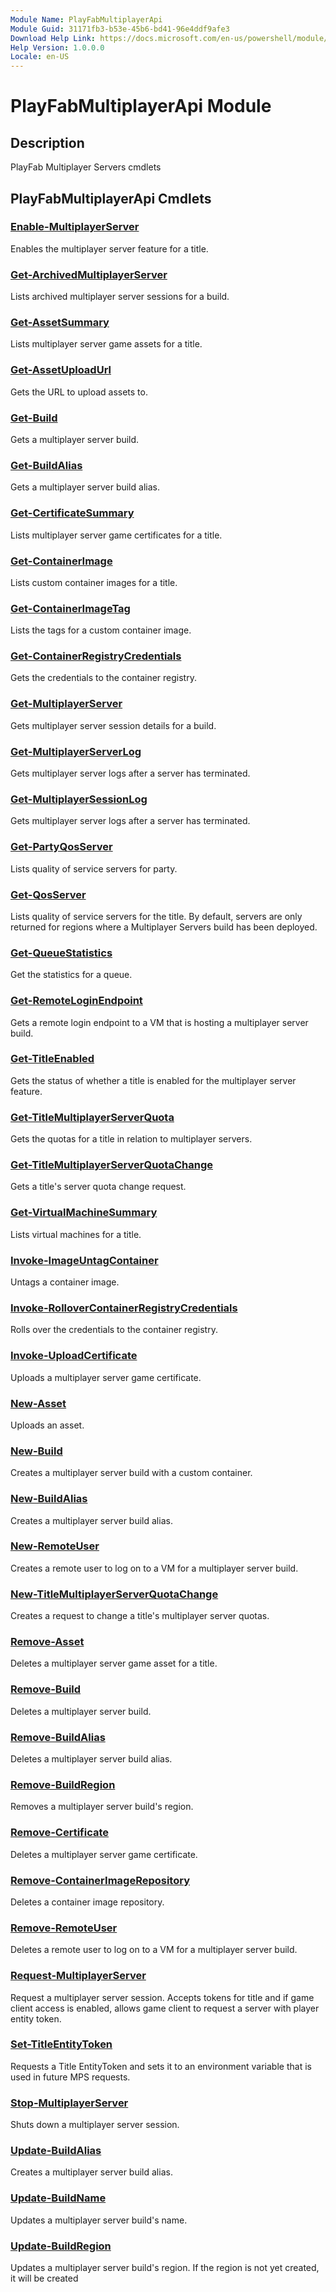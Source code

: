 ```yaml
---
Module Name: PlayFabMultiplayerApi
Module Guid: 31171fb3-b53e-45b6-bd41-96e4ddf9afe3
Download Help Link: https://docs.microsoft.com/en-us/powershell/module/playfabmultiplayerapi
Help Version: 1.0.0.0
Locale: en-US
---
```


# PlayFabMultiplayerApi Module
## Description
PlayFab Multiplayer Servers cmdlets

## PlayFabMultiplayerApi Cmdlets
### [Enable-MultiplayerServer](Enable-MultiplayerServer.md)
Enables the multiplayer server feature for a title.

### [Get-ArchivedMultiplayerServer](Get-ArchivedMultiplayerServer.md)
Lists archived multiplayer server sessions for a build.

### [Get-AssetSummary](Get-AssetSummary.md)
Lists multiplayer server game assets for a title.

### [Get-AssetUploadUrl](Get-AssetUploadUrl.md)
Gets the URL to upload assets to.

### [Get-Build](Get-Build.md)
Gets a multiplayer server build.

### [Get-BuildAlias](Get-BuildAlias.md)
Gets a multiplayer server build alias.

### [Get-CertificateSummary](Get-CertificateSummary.md)
Lists multiplayer server game certificates for a title.

### [Get-ContainerImage](Get-ContainerImage.md)
Lists custom container images for a title.

### [Get-ContainerImageTag](Get-ContainerImageTag.md)
Lists the tags for a custom container image.

### [Get-ContainerRegistryCredentials](Get-ContainerRegistryCredentials.md)
Gets the credentials to the container registry.

### [Get-MultiplayerServer](Get-MultiplayerServer.md)
Gets multiplayer server session details for a build.

### [Get-MultiplayerServerLog](Get-MultiplayerServerLog.md)
Gets multiplayer server logs after a server has terminated.

### [Get-MultiplayerSessionLog](Get-MultiplayerSessionLog.md)
Gets multiplayer server logs after a server has terminated.

### [Get-PartyQosServer](Get-PartyQosServer.md)
Lists quality of service servers for party.

### [Get-QosServer](Get-QosServer.md)
Lists quality of service servers for the title.
By default, servers are only returned for regions where a Multiplayer Servers build has been deployed.

### [Get-QueueStatistics](Get-QueueStatistics.md)
Get the statistics for a queue.

### [Get-RemoteLoginEndpoint](Get-RemoteLoginEndpoint.md)
Gets a remote login endpoint to a VM that is hosting a multiplayer server build.

### [Get-TitleEnabled](Get-TitleEnabled.md)
Gets the status of whether a title is enabled for the multiplayer server feature.

### [Get-TitleMultiplayerServerQuota](Get-TitleMultiplayerServerQuota.md)
Gets the quotas for a title in relation to multiplayer servers.

### [Get-TitleMultiplayerServerQuotaChange](Get-TitleMultiplayerServerQuotaChange.md)
Gets a title's server quota change request.

### [Get-VirtualMachineSummary](Get-VirtualMachineSummary.md)
Lists virtual machines for a title.

### [Invoke-ImageUntagContainer](Invoke-ImageUntagContainer.md)
Untags a container image.

### [Invoke-RolloverContainerRegistryCredentials](Invoke-RolloverContainerRegistryCredentials.md)
Rolls over the credentials to the container registry.

### [Invoke-UploadCertificate](Invoke-UploadCertificate.md)
Uploads a multiplayer server game certificate.

### [New-Asset](New-Asset.md)
Uploads an asset.

### [New-Build](New-Build.md)
Creates a multiplayer server build with a custom container.

### [New-BuildAlias](New-BuildAlias.md)
Creates a multiplayer server build alias.

### [New-RemoteUser](New-RemoteUser.md)
Creates a remote user to log on to a VM for a multiplayer server build.

### [New-TitleMultiplayerServerQuotaChange](New-TitleMultiplayerServerQuotaChange.md)
Creates a request to change a title's multiplayer server quotas.

### [Remove-Asset](Remove-Asset.md)
Deletes a multiplayer server game asset for a title.

### [Remove-Build](Remove-Build.md)
Deletes a multiplayer server build.

### [Remove-BuildAlias](Remove-BuildAlias.md)
Deletes a multiplayer server build alias.

### [Remove-BuildRegion](Remove-BuildRegion.md)
Removes a multiplayer server build's region.

### [Remove-Certificate](Remove-Certificate.md)
Deletes a multiplayer server game certificate.

### [Remove-ContainerImageRepository](Remove-ContainerImageRepository.md)
Deletes a container image repository.

### [Remove-RemoteUser](Remove-RemoteUser.md)
Deletes a remote user to log on to a VM for a multiplayer server build.

### [Request-MultiplayerServer](Request-MultiplayerServer.md)
Request a multiplayer server session.
Accepts tokens for title and if game client access is enabled, allows game client to request a server with player entity token.

### [Set-TitleEntityToken](Set-TitleEntityToken.md)
Requests a Title EntityToken and sets it to an environment variable that is used in future MPS requests.

### [Stop-MultiplayerServer](Stop-MultiplayerServer.md)
Shuts down a multiplayer server session.

### [Update-BuildAlias](Update-BuildAlias.md)
Creates a multiplayer server build alias.

### [Update-BuildName](Update-BuildName.md)
Updates a multiplayer server build's name.

### [Update-BuildRegion](Update-BuildRegion.md)
Updates a multiplayer server build's region.
If the region is not yet created, it will be created

